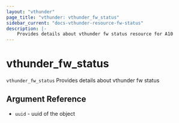 ```yaml
---
layout: "vthunder"
page_title: "vthunder: vthunder_fw_status"
sidebar_current: "docs-vthunder-resource-fw-status"
description: |-
	Provides details about vthunder fw status resource for A10
---
```


# vthunder\_fw\_status

`vthunder_fw_status` Provides details about vthunder fw status

## Argument Reference

* `uuid` - uuid of the object

